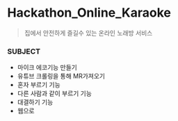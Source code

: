 # Hackathon_Online_Karaoke
> 집에서 안전하게 즐길수 있는 온라인 노래방 서비스 

### SUBJECT
* 마이크 에코기능 만들기
* 유튜브 크롤링을 통해 MR가져오기
* 혼자 부르기 기능
* 다른 사람과 같이 부르기 기능
* 대결하기 기능
* 웹으로 
